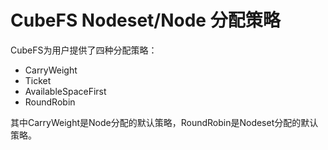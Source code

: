 # CubeFS Nodeset/Node 分配策略

CubeFS为用户提供了四种分配策略：
* CarryWeight
* Ticket
* AvailableSpaceFirst
* RoundRobin

其中CarryWeight是Node分配的默认策略，RoundRobin是Nodeset分配的默认策略。
